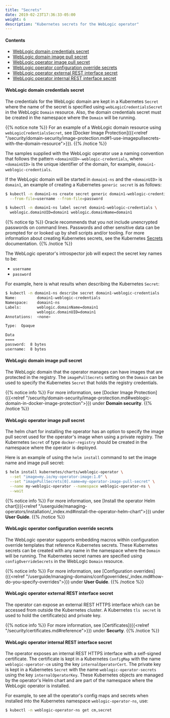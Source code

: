 ```yaml
---
title: "Secrets"
date: 2019-02-23T17:36:33-05:00
weight: 6
description: "Kubernetes secrets for the WebLogic operator"
---
```


#### Contents
* [WebLogic domain credentials secret](#weblogic-domain-credentials-secret)
* [WebLogic domain image pull secret](#weblogic-domain-image-pull-secret)
* [WebLogic operator image pull secret](#weblogic-operator-image-pull-secret)
* [WebLogic operator configuration override secrets](#weblogic-operator-configuration-override-secrets)
* [WebLogic operator external REST interface secret](#weblogic-operator-external-rest-interface-secret)
* [WebLogic operator internal REST interface secret](#weblogic-operator-internal-rest-interface-secret)

#### WebLogic domain credentials secret

The credentials for the WebLogic domain are kept in a Kubernetes `Secret` where the name of
the secret is specified using `webLogicCredentialsSecret` in the WebLogic `Domain` resource.
Also, the domain credentials secret must be created in the namespace where the `Domain` will be running.

{{% notice note %}}
For an example of a WebLogic domain resource using `webLogicCredentialsSecret`,
see [Docker Image Protection]({{<relref "/security/domain-security/image-protection.md#1-use-imagepullsecrets-with-the-domain-resource">}}).
{{% /notice %}}

The samples supplied with the WebLogic operator use a naming convention that follows
the pattern `<domainUID>-weblogic-credentials`, where `<domainUID>` is
the unique identifier of the domain, for example, `domain1-weblogic-credentials`.

If the WebLogic domain will be started in `domain1-ns` and the `<domainUID>` is `domain1`,
an example of creating a Kubernetes `generic secret` is as follows:

```bash
$ kubectl -n domain1-ns create secret generic domain1-weblogic-credentials \
  --from-file=username --from-file=password

$ kubectl -n domain1-ns label secret domain1-weblogic-credentials \
  weblogic.domainUID=domain1 weblogic.domainName=domain1
```

{{% notice tip %}}
Oracle recommends that you not include unencrypted passwords on command lines.
Passwords and other sensitive data can be prompted for or looked up by shell scripts and/or
tooling. For more information about creating Kubernetes secrets, see the Kubernetes
[Secrets](https://kubernetes.io/docs/concepts/configuration/secret/#creating-your-own-secrets)
documentation.
{{% /notice %}}

The WebLogic operator's introspector job will expect the secret key names to be:

- `username`
- `password`

For example, here is what results when describing the Kubernetes `Secret`:
```bash
$ kubectl -n domain1-ns describe secret domain1-weblogic-credentials
Name:         domain1-weblogic-credentials
Namespace:    domain1-ns
Labels:       weblogic.domainName=domain1
              weblogic.domainUID=domain1
Annotations:  <none>

Type:  Opaque

Data
====
password:  8 bytes
username:  8 bytes
```

#### WebLogic domain image pull secret

The WebLogic domain that the operator manages can have images that are protected
in the registry. The `imagePullSecrets` setting on the `Domain` can be used to specify the
Kubernetes `Secret` that holds the registry credentials.

{{% notice info %}}
For more information, see [Docker Image Protection]({{<relref "/security/domain-security/image-protection.md#weblogic-domain-in-docker-image-protection">}})
under **Domain security**.
{{% /notice %}}

#### WebLogic operator image pull secret

The helm chart for installing the operator has an option to specify the
image pull secret used for the operator's image when using a private registry.
The Kubernetes `Secret` of type `docker-registry` should be created in the namespace
where the operator is deployed.

Here is an example of using the `helm install` command to set the image name and image pull secret:
```bash
$ helm install kubernetes/charts/weblogic-operator \
  --set "image=my.io/my-operator-image:1.0" \
  --set "imagePullSecrets[0].name=my-operator-image-pull-secret" \
  --name my-weblogic-operator --namespace weblogic-operator-ns \
  --wait
```

{{% notice info %}}
For more information, see
[Install the operator Helm chart]({{<relref "/userguide/managing-operators/installation/_index.md#install-the-operator-helm-chart">}})
under **User Guide**.
{{% /notice %}}

#### WebLogic operator configuration override secrets

The WebLogic operator supports embedding macros within configuration override templates
that reference Kubernetes secrets. These Kubernetes secrets can be created with any name in the
namespace where the `Domain` will be running. The Kubernetes secret names are
specified using `configOverrideSecrets` in the WebLogic `Domain` resource.

{{% notice info %}}
For more information, see
[Configuration overrides]({{<relref "/userguide/managing-domains/configoverrides/_index.md#how-do-you-specify-overrides">}})
under **User Guide**.
{{% /notice %}}

#### WebLogic operator external REST interface secret

The operator can expose an external REST HTTPS interface which can be
accessed from outside the Kubernetes cluster. A Kubernetes `tls secret`
is used to hold the certificate(s) and private key.

{{% notice info %}}
For more information, see [Certificates]({{<relref "/security/certificates.md#reference">}})
under **Securty**.
{{% /notice %}}

#### WebLogic operator internal REST interface secret

The operator exposes an internal REST HTTPS interface with a self-signed certificate.
The certificate is kept in a Kubernetes `ConfigMap` with the name `weblogic-operator-cm` using the key `internalOperatorCert`.
The private key is kept in a Kubernetes `Secret` with the name `weblogic-operator-secrets` using the key `internalOperatorKey`.
These Kubernetes objects are managed by the operator's Helm chart and are part of the
namespace where the WebLogic operator is installed.

For example, to see all the operator's config maps and secrets when installed into
the Kubernetes namespace `weblogic-operator-ns`, use:
```bash
$ kubectl -n weblogic-operator-ns get cm,secret
```
